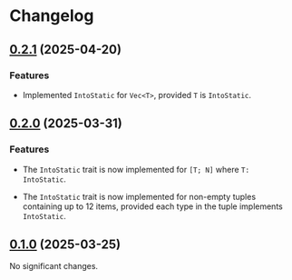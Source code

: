 # Changelog

<!-- changelogging: start -->

## [0.2.1](https://github.com/nekitdev/into-static/tree/v0.2.1) (2025-04-20)

### Features

- Implemented `IntoStatic` for `Vec<T>`, provided `T` is `IntoStatic`.

## [0.2.0](https://github.com/nekitdev/into-static/tree/v0.2.0) (2025-03-31)

### Features

- The `IntoStatic` trait is now implemented for `[T; N]` where `T: IntoStatic`.

- The `IntoStatic` trait is now implemented for non-empty tuples containing up to 12 items,
  provided each type in the tuple implements `IntoStatic`.

## [0.1.0](https://github.com/nekitdev/into-static/tree/v0.1.0) (2025-03-25)

No significant changes.
